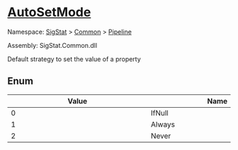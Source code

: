 # [AutoSetMode](./AutoSetMode.md)
Namespace: [SigStat]() > [Common](./../README.md) > [Pipeline](./README.md)

Assembly: SigStat.Common.dll


Default strategy to set the value of a property

##	Enum

| Value | Name | Summary | 
| --- | --- | --- | 
| 0<div style="width: 300px">| IfNull<div style="width: 300px">| Set the value if it is null<div style="width: 300px">| <br>
| 1<div style="width: 300px">| Always<div style="width: 300px">| Always set the value<div style="width: 300px">| <br>
| 2<div style="width: 300px">| Never<div style="width: 300px">| Never set the value<div style="width: 300px">| <br>


